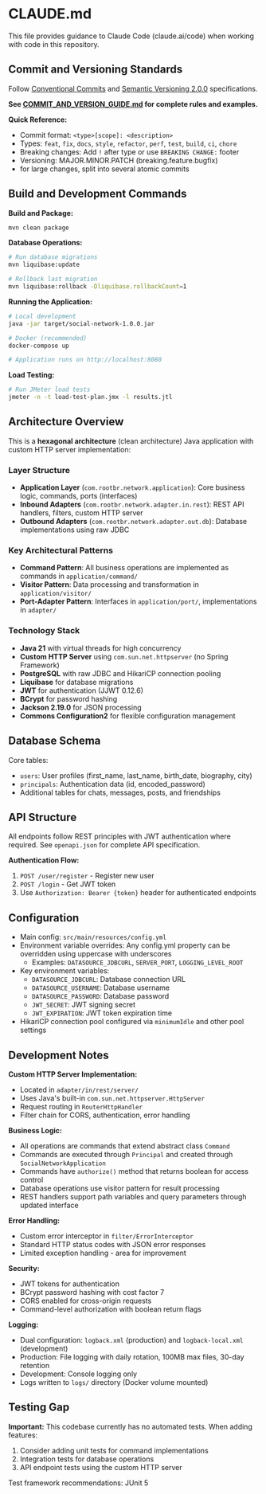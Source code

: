 # CLAUDE.md

This file provides guidance to Claude Code (claude.ai/code) when working with code in this repository.

## Commit and Versioning Standards

Follow [Conventional Commits](https://www.conventionalcommits.org/en/v1.0.0/) and [Semantic Versioning 2.0.0](https://semver.org/) specifications.

**See [COMMIT_AND_VERSION_GUIDE.md](COMMIT_AND_VERSION_GUIDE.md) for complete rules and examples.**

**Quick Reference:**
- Commit format: `<type>[scope]: <description>`
- Types: `feat`, `fix`, `docs`, `style`, `refactor`, `perf`, `test`, `build`, `ci`, `chore`
- Breaking changes: Add `!` after type or use `BREAKING CHANGE:` footer
- Versioning: MAJOR.MINOR.PATCH (breaking.feature.bugfix)
- for large changes, split into several atomic commits

## Build and Development Commands

**Build and Package:**
```bash
mvn clean package
```

**Database Operations:**
```bash
# Run database migrations
mvn liquibase:update

# Rollback last migration
mvn liquibase:rollback -Dliquibase.rollbackCount=1
```

**Running the Application:**
```bash
# Local development
java -jar target/social-network-1.0.0.jar

# Docker (recommended)
docker-compose up

# Application runs on http://localhost:8080
```

**Load Testing:**
```bash
# Run JMeter load tests
jmeter -n -t load-test-plan.jmx -l results.jtl
```

## Architecture Overview

This is a **hexagonal architecture** (clean architecture) Java application with custom HTTP server implementation:

### Layer Structure
- **Application Layer** (`com.rootbr.network.application`): Core business logic, commands, ports (interfaces)
- **Inbound Adapters** (`com.rootbr.network.adapter.in.rest`): REST API handlers, filters, custom HTTP server
- **Outbound Adapters** (`com.rootbr.network.adapter.out.db`): Database implementations using raw JDBC

### Key Architectural Patterns
- **Command Pattern**: All business operations are implemented as commands in `application/command/`
- **Visitor Pattern**: Data processing and transformation in `application/visitor/`
- **Port-Adapter Pattern**: Interfaces in `application/port/`, implementations in `adapter/`

### Technology Stack
- **Java 21** with virtual threads for high concurrency
- **Custom HTTP Server** using `com.sun.net.httpserver` (no Spring Framework)
- **PostgreSQL** with raw JDBC and HikariCP connection pooling
- **Liquibase** for database migrations
- **JWT** for authentication (JJWT 0.12.6)
- **BCrypt** for password hashing
- **Jackson 2.19.0** for JSON processing
- **Commons Configuration2** for flexible configuration management

## Database Schema

Core tables:
- `users`: User profiles (first_name, last_name, birth_date, biography, city)
- `principals`: Authentication data (id, encoded_password)
- Additional tables for chats, messages, posts, and friendships

## API Structure

All endpoints follow REST principles with JWT authentication where required. See `openapi.json` for complete API specification.

**Authentication Flow:**
1. `POST /user/register` - Register new user
2. `POST /login` - Get JWT token
3. Use `Authorization: Bearer {token}` header for authenticated endpoints

## Configuration

- Main config: `src/main/resources/config.yml`
- Environment variable overrides: Any config.yml property can be overridden using uppercase with underscores
  - Examples: `DATASOURCE_JDBCURL`, `SERVER_PORT`, `LOGGING_LEVEL_ROOT`
- Key environment variables:
  - `DATASOURCE_JDBCURL`: Database connection URL
  - `DATASOURCE_USERNAME`: Database username
  - `DATASOURCE_PASSWORD`: Database password
  - `JWT_SECRET`: JWT signing secret
  - `JWT_EXPIRATION`: JWT token expiration time
- HikariCP connection pool configured via `minimumIdle` and other pool settings

## Development Notes

**Custom HTTP Server Implementation:**
- Located in `adapter/in/rest/server/`
- Uses Java's built-in `com.sun.net.httpserver.HttpServer`
- Request routing in `RouterHttpHandler`
- Filter chain for CORS, authentication, error handling

**Business Logic:**
- All operations are commands that extend abstract class `Command`
- Commands are executed through `Principal` and created through `SocialNetworkApplication`
- Commands have `authorize()` method that returns boolean for access control
- Database operations use visitor pattern for result processing
- REST handlers support path variables and query parameters through updated interface

**Error Handling:**
- Custom error interceptor in `filter/ErrorInterceptor`
- Standard HTTP status codes with JSON error responses
- Limited exception handling - area for improvement

**Security:**
- JWT tokens for authentication
- BCrypt password hashing with cost factor 7
- CORS enabled for cross-origin requests
- Command-level authorization with boolean return flags

**Logging:**
- Dual configuration: `logback.xml` (production) and `logback-local.xml` (development)
- Production: File logging with daily rotation, 100MB max files, 30-day retention
- Development: Console logging only
- Logs written to `logs/` directory (Docker volume mounted)

## Testing Gap

**Important:** This codebase currently has no automated tests. When adding features:
1. Consider adding unit tests for command implementations
2. Integration tests for database operations
3. API endpoint tests using the custom HTTP server

Test framework recommendations: JUnit 5
